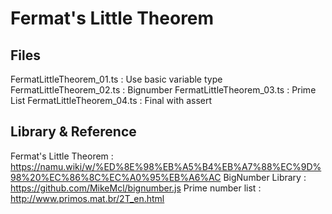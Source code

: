# Fermat's Little Theorem

## Files
FermatLittleTheorem_01.ts : Use basic variable type
FermatLittleTheorem_02.ts : Bignumber
FermatLittleTheorem_03.ts : Prime List
FermatLittleTheorem_04.ts : Final with assert


## Library & Reference
Fermat's Little Theorem : https://namu.wiki/w/%ED%8E%98%EB%A5%B4%EB%A7%88%EC%9D%98%20%EC%86%8C%EC%A0%95%EB%A6%AC
BigNumber Library : https://github.com/MikeMcl/bignumber.js
Prime number list : http://www.primos.mat.br/2T_en.html


